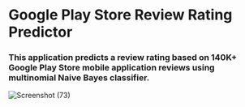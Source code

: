 # Google Play Store Review Rating Predictor
### This application predicts a review rating based on 140K+ Google Play Store mobile application reviews using multinomial Naive Bayes classifier.
![Screenshot (73)](https://user-images.githubusercontent.com/59985472/129386177-83cb553c-2896-4b10-b3a3-3fd16eb7f871.png)
